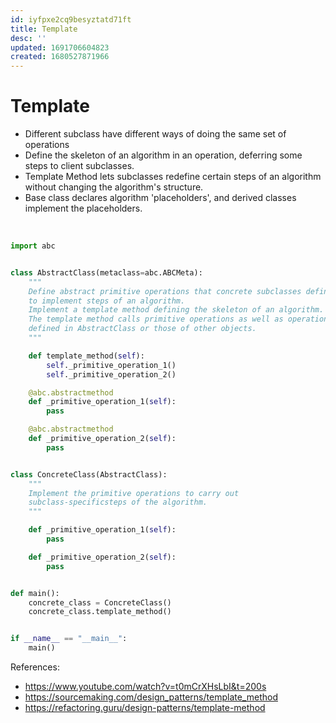 ```yaml
---
id: iyfpxe2cq9besyztatd71ft
title: Template
desc: ''
updated: 1691706604823
created: 1680527871966
---
```

# Template
- Different subclass have different ways of doing the same set of operations
- Define the skeleton of an algorithm in an operation, deferring some steps to client subclasses. 
- Template Method lets subclasses redefine certain steps of an algorithm without changing the algorithm's structure.
- Base class declares algorithm 'placeholders', and derived classes implement the placeholders.

<br>

``` python
import abc


class AbstractClass(metaclass=abc.ABCMeta):
    """
    Define abstract primitive operations that concrete subclasses define
    to implement steps of an algorithm.
    Implement a template method defining the skeleton of an algorithm.
    The template method calls primitive operations as well as operations
    defined in AbstractClass or those of other objects.
    """

    def template_method(self):
        self._primitive_operation_1()
        self._primitive_operation_2()

    @abc.abstractmethod
    def _primitive_operation_1(self):
        pass

    @abc.abstractmethod
    def _primitive_operation_2(self):
        pass


class ConcreteClass(AbstractClass):
    """
    Implement the primitive operations to carry out
    subclass-specificsteps of the algorithm.
    """

    def _primitive_operation_1(self):
        pass

    def _primitive_operation_2(self):
        pass


def main():
    concrete_class = ConcreteClass()
    concrete_class.template_method()


if __name__ == "__main__":
    main()
```

References:
- https://www.youtube.com/watch?v=t0mCrXHsLbI&t=200s
- https://sourcemaking.com/design_patterns/template_method
- https://refactoring.guru/design-patterns/template-method